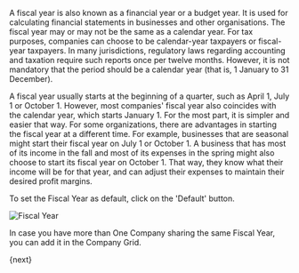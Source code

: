 A fiscal year is also known as a financial year or a budget year. It is used
for calculating financial statements in businesses and other organisations.
The fiscal year may or may not be the same as a calendar year. For tax
purposes, companies can choose to be calendar-year taxpayers or fiscal-year
taxpayers. In many jurisdictions, regulatory laws regarding accounting and
taxation require such reports once per twelve months. However, it is not
mandatory that the period should be a calendar year (that is, 1 January to 31
December).

A fiscal year usually starts at the beginning of a quarter, such as April 1,
July 1 or October 1. However, most companies' fiscal year also coincides with
the calendar year, which starts January 1. For the most part, it is simpler
and easier that way. For some organizations, there are advantages in starting
the fiscal year at a different time. For example, businesses that are seasonal
might start their fiscal year on July 1 or October 1. A business that has most
of its income in the fall and most of its expenses in the spring might also
choose to start its fiscal year on October 1. That way, they know what their
income will be for that year, and can adjust their expenses to maintain their
desired profit margins.

To set the Fiscal Year as default, click on the 'Default' button.

<img class="screenshot" alt="Fiscal Year" src="{{docs_base_url}}/assets/img/accounts/fiscal-year.png">

In case you have more than One Company sharing the same Fiscal Year, you can
add it in the Company Grid.

{next}
